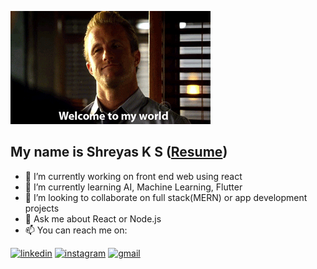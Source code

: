 
![welcome](https://raw.githubusercontent.com/shreyas4156/shreyas4156/main/welcome.gif)

## My name is Shreyas K S ([Resume](https://drive.google.com/file/d/1Dp-dEbAwPdShggMLx0-1sqoKmd1wWdYj/view))

- 🔭 I’m currently working on front end web using react
- 🌱 I’m currently learning AI, Machine Learning, Flutter
- 👯 I’m looking to collaborate on full stack(MERN) or app development projects
- 💬 Ask me about React or Node.js
- 📫 You can reach me on:  

[1]: https://www.linkedin.com/in/shreyas4156/
[2]: https://www.instagram.com/shreyas_kashyap_
[3]: https://www.shreyas4156@gmail.com

  [![linkedin](https://img.icons8.com/doodle/48/000000/linkedin-circled.png)][1]
  [![instagram](https://img.icons8.com/doodle/48/instagram-new.png)][2]
  [![gmail](https://img.icons8.com/doodle/1x/gmail.png)][3]
